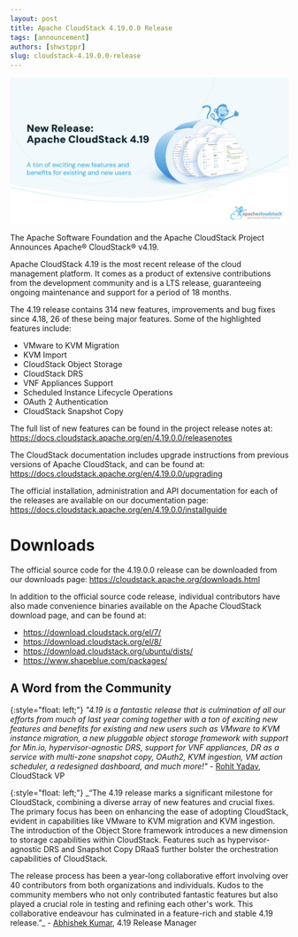 ```yaml
---
layout: post
title: Apache CloudStack 4.19.0.0 Release
tags: [announcement]
authors: [shwstppr]
slug: cloudstack-4.19.0.0-release
---
```


[![](banner.jpeg "Apache CloudStack 4.19.0.0 Release")](/blog/cloudstack-4.19.0.0-release)

The Apache Software Foundation and the Apache CloudStack Project
Announces Apache® CloudStack® v4.19.

Apache CloudStack 4.19 is the most recent release of the cloud management platform.
It comes as a product of extensive contributions from the development community and
is a LTS release, guaranteeing ongoing maintenance and support for a period of 18 months. 

<!-- truncate -->

The 4.19 release contains 314 new features, improvements and bug fixes since 4.18, 26 of
these being major features. Some of the highlighted features include:

- VMware to KVM Migration
- KVM Import
- CloudStack Object Storage
- CloudStack DRS
- VNF Appliances Support
- Scheduled Instance Lifecycle Operations
- OAuth 2 Authentication
- CloudStack Snapshot Copy 

The full list of new features can be found in the project release notes at:
https://docs.cloudstack.apache.org/en/4.19.0.0/releasenotes

The CloudStack documentation includes upgrade instructions from previous versions of
Apache CloudStack, and can be found at:
https://docs.cloudstack.apache.org/en/4.19.0.0/upgrading

The official installation, administration and API documentation for each of the releases
are available on our documentation page:
https://docs.cloudstack.apache.org/en/4.19.0.0/installguide

# Downloads

The official source code for the 4.19.0.0 release can be downloaded from our downloads page:
https://cloudstack.apache.org/downloads.html

In addition to the official source code release, individual
contributors have also made convenience binaries available on the
Apache CloudStack download page, and can be found at:

- https://download.cloudstack.org/el/7/
- https://download.cloudstack.org/el/8/
- https://download.cloudstack.org/ubuntu/dists/
- https://www.shapeblue.com/packages/


##  A Word from the Community

[](rohit.png){:style="float: left;"}
_"4.19 is a fantastic release that is culmination of all our efforts from much of
last year coming together with a ton of exciting new features and benefits for
existing and new users such as VMware to KVM instance migration, a new pluggable
object storage framework with support for Min.io, hypervisor-agnostic DRS,
support for VNF appliances, DR as a service with multi-zone snapshot copy,
OAuth2, KVM ingestion, VM action scheduler, a redesigned dashboard, and much
more!"_
    - [Rohit Yadav](https://www.linkedin.com/in/rohityadavcloud/), CloudStack VP


[](abhishek.png){:style="float: left;"}
_“The 4.19 release marks a significant milestone for CloudStack, combining a
diverse array of new features and crucial fixes. The primary focus has been on
enhancing the ease of adopting CloudStack, evident in capabilities like VMware
to KVM migration and KVM ingestion. The introduction of the Object Store
framework introduces a new dimension to storage capabilities within CloudStack.
Features such as hypervisor-agnostic DRS and Snapshot Copy DRaaS further bolster
the orchestration capabilities of CloudStack. 

The release process has been a year-long collaborative effort involving over 40
contributors from both organizations and individuals. Kudos to the community
members who not only contributed fantastic features but also played a crucial
role in testing and refining each other's work. This collaborative endeavour
has culminated in a feature-rich and stable 4.19 release.”_
    - [Abhishek Kumar](https://www.linkedin.com/in/shwstppr/), 4.19 Release Manager 